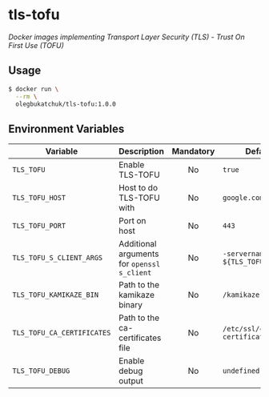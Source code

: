 # tls-tofu 

_Docker images implementing Transport Layer Security (TLS) -  Trust On First Use (TOFU)_

## Usage

```sh
$ docker run \
  --rm \
  olegbukatchuk/tls-tofu:1.0.0
```

## Environment Variables

| Variable | Description | Mandatory | Default |
| -------- | ----------- | :-------: | ------- |
| `TLS_TOFU` | Enable TLS-TOFU | No | `true` |
| `TLS_TOFU_HOST` | Host to do TLS-TOFU with | No | `google.com` |
| `TLS_TOFU_PORT` | Port on host | No | `443` |
| `TLS_TOFU_S_CLIENT_ARGS` | Additional arguments for `openssl s_client` | No | `-servername ${TLS_TOFU_HOST}` |
| `TLS_TOFU_KAMIKAZE_BIN` | Path to the kamikaze binary | No | `/kamikaze` |
| `TLS_TOFU_CA_CERTIFICATES` | Path to the ca-certificates file | No | `/etc/ssl/certs/ca-certificates.crt` |
| `TLS_TOFU_DEBUG` | Enable debug output | No | `undefined` |
